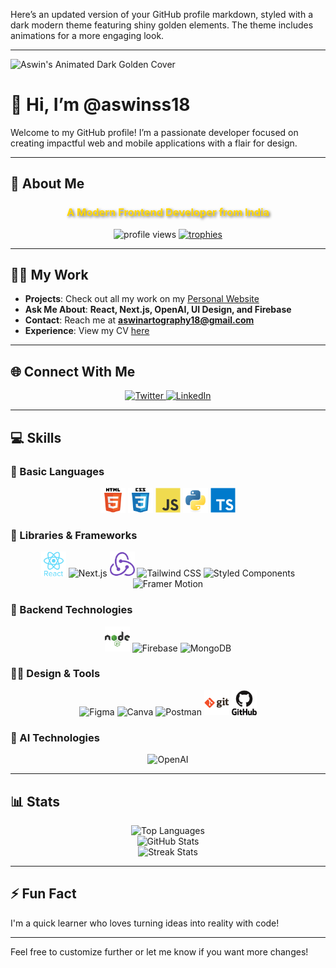 Here’s an updated version of your GitHub profile markdown, styled with a dark modern theme featuring shiny golden elements. The theme includes animations for a more engaging look.

---

![Aswin's Animated Dark Golden Cover](https://user-images.githubusercontent.com/your-animated-gif-avatar-url)

# 👋 Hi, I’m **@aswinss18**

Welcome to my GitHub profile! I’m a passionate developer focused on creating impactful web and mobile applications with a flair for design.

---

## 🌟 About Me

<h3 align="center" style="color: gold; text-shadow: 2px 2px 4px rgba(0, 0, 0, 0.6);">A Modern Frontend Developer from India</h3>

<p align="center">
  <img src="https://komarev.com/ghpvc/?username=aswinss18&label=Profile%20views&color=gold&style=flat" alt="profile views" />  
  <a href="https://github.com/ryo-ma/github-profile-trophy">
    <img src="https://github-profile-trophy.vercel.app/?username=aswinss18&theme=darkhub&column=4&margin-w=15&margin-h=15" alt="trophies" />
  </a>
</p>

---

## 🧑‍💻 My Work
- **Projects**: Check out all my work on my [Personal Website](https://my-personal-website-17644.web.app/)
- **Ask Me About**: **React, Next.js, OpenAI, UI Design, and Firebase**
- **Contact**: Reach me at **aswinartography18@gmail.com**
- **Experience**: View my CV [here](https://drive.google.com/drive/u/1/folders/1MoqJ4_q5dUn-GTh-_2ixm-xSbhiuqj3l)

---

## 🌐 Connect With Me  
<p align="center">
  <a href="https://twitter.com/ss_aswin_18">
    <img src="https://raw.githubusercontent.com/rahuldkjain/github-profile-readme-generator/master/src/images/icons/Social/twitter.svg" alt="Twitter" width="30" />
  </a>
  <a href="https://linkedin.com/in/aswin-s-s-632405306">
    <img src="https://raw.githubusercontent.com/rahuldkjain/github-profile-readme-generator/master/src/images/icons/Social/linked-in-alt.svg" alt="LinkedIn" width="30" />
  </a>
</p>

---

## 💻 Skills

### 🥇 Basic Languages
<p align="center">
  <img src="https://raw.githubusercontent.com/devicons/devicon/master/icons/html5/html5-original-wordmark.svg" alt="HTML5" width="40" height="40"/>
  <img src="https://raw.githubusercontent.com/devicons/devicon/master/icons/css3/css3-original-wordmark.svg" alt="CSS3" width="40" height="40"/>
  <img src="https://raw.githubusercontent.com/devicons/devicon/master/icons/javascript/javascript-original.svg" alt="JavaScript" width="40" height="40"/>
  <img src="https://raw.githubusercontent.com/devicons/devicon/master/icons/python/python-original.svg" alt="Python" width="40" height="40"/>
  <img src="https://raw.githubusercontent.com/devicons/devicon/master/icons/typescript/typescript-original.svg" alt="TypeScript" width="40" height="40"/>
</p>

### 🥈 Libraries & Frameworks
<p align="center">
  <img src="https://raw.githubusercontent.com/devicons/devicon/master/icons/react/react-original-wordmark.svg" alt="React" width="40" height="40"/>
  <img src="https://cdn.worldvectorlogo.com/logos/nextjs-2.svg" alt="Next.js" width="40" height="40"/>
  <img src="https://raw.githubusercontent.com/devicons/devicon/master/icons/redux/redux-original.svg" alt="Redux" width="40" height="40"/>
  <img src="https://www.vectorlogo.zone/logos/tailwindcss/tailwindcss-icon.svg" alt="Tailwind CSS" width="40" height="40"/>
  <img src="https://www.vectorlogo.zone/logos/styled-components/styled-components-icon.svg" alt="Styled Components" width="40" height="40"/>
  <img src="https://www.framer.com/static/logo.svg" alt="Framer Motion" width="40" height="40"/>
</p>

### 🥉 Backend Technologies
<p align="center">
  <img src="https://raw.githubusercontent.com/devicons/devicon/master/icons/nodejs/nodejs-original-wordmark.svg" alt="Node.js" width="40" height="40"/>
  <img src="https://www.vectorlogo.zone/logos/firebase/firebase-icon.svg" alt="Firebase" width="40" height="40"/>
  <img src="https://www.vectorlogo.zone/logos/mongodb/mongodb-original-wordmark.svg" alt="MongoDB" width="40" height="40"/>
</p>

### 🧑‍💻 Design & Tools
<p align="center">
  <img src="https://www.vectorlogo.zone/logos/figma/figma-icon.svg" alt="Figma" width="40" height="40"/>
  <img src="https://www.vectorlogo.zone/logos/canva/canva-icon.svg" alt="Canva" width="40" height="40"/>
  <img src="https://www.vectorlogo.zone/logos/getpostman/getpostman-icon.svg" alt="Postman" width="40" height="40"/>
  <img src="https://raw.githubusercontent.com/devicons/devicon/master/icons/git/git-original-wordmark.svg" alt="Git" width="40" height="40"/>
  <img src="https://raw.githubusercontent.com/devicons/devicon/master/icons/github/github-original-wordmark.svg" alt="GitHub" width="40" height="40"/>
</p>

### 🚀 AI Technologies
<p align="center">
  <img src="https://upload.wikimedia.org/wikipedia/commons/thumb/6/66/OpenAI_Logo.svg/512px-OpenAI_Logo.svg.png" alt="OpenAI" width="40" height="40"/>
</p>

---

## 📊 Stats
<p align="center">
  <img src="https://github-readme-stats.vercel.app/api/top-langs?username=aswinss18&show_icons=true&layout=compact&theme=dark" alt="Top Languages" />
  <br />
  <img src="https://github-readme-stats.vercel.app/api?username=aswinss18&show_icons=true&theme=dark" alt="GitHub Stats" />
  <br />
  <img src="https://github-readme-streak-stats.herokuapp.com/?user=aswinss18&theme=dark" alt="Streak Stats" />
</p>

---

## ⚡ Fun Fact  
I'm a quick learner who loves turning ideas into reality with code!

---

Feel free to customize further or let me know if you want more changes!
